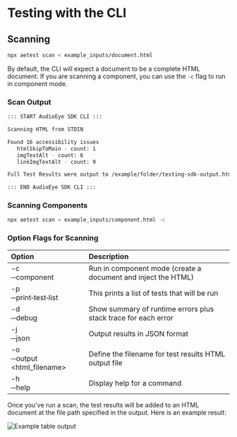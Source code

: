 # Testing with the CLI


## Scanning

```bash
npx aetest scan < example_inputs/document.html
```
By default, the CLI will expect a document to be a complete HTML document. If you are scanning a component, you can use the `-c` flag to run in component mode.

### Scan Output

```bash
::: START AudioEye SDK CLI :::

Scanning HTML from STDIN

Found 16 accessibility issues
   htmlSkipToMain - count: 1
   imgTextAlt - count: 6
   linkImgTextAlt - count: 9

Full Test Results were output to /example/folder/testing-sdk-output.html

::: END AudioEye SDK CLI :::
```
### Scanning Components
```bash
npx aetest scan < example_inputs/component.html -c
```

### Option Flags for Scanning
| Option | Description |
| :------ | :--- |
| -c<br /> &#x2011;&#x2011;component | Run in component mode (create a document and inject the HTML) |
| -p<br /> &#x2011;&#x2011;print&#x2011;test&#x2011;list  | This prints a list of tests that will be run |
| -d<br /> &#x2011;&#x2011;debug | Show summary of runtime errors plus stack trace for each error |
| -j<br /> &#x2011;&#x2011;json | Output results in JSON format |
| -o<br /> &#x2011;&#x2011;output <html_filename> | Define the filename for test results HTML output file |
| -h<br /> &#x2011;&#x2011;help | Display help for a command |






Once you've run a scan, the test results will be added to an HTML document at the file path specified in the output. Here is an example result:

![Example table output](/html-output-table.png)
